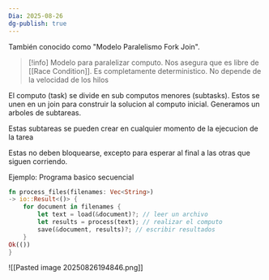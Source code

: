 ```yaml
---
Dia: 2025-08-26
dg-publish: true
---
```

También conocido como "Modelo Paralelismo Fork Join".

>[!info] Modelo para paralelizar computo. Nos asegura que es libre de [[Race Condition]]. Es completamente deterministico. No depende de la velocidad de los hilos

El computo (task) se divide en sub computos menores (subtasks). Estos se unen en un join para construir la solucion al computo inicial. Generamos un arboles de subtareas.

Estas subtareas se pueden crear en cualquier momento de la ejecucion de la tarea 

Estas no deben bloquearse, excepto para esperar al final a las otras que siguen corriendo.

Ejemplo: Programa basico secuencial 

```rust 
fn process_files(filenames: Vec<String>)
-> io::Result<()> {
	for document in filenames {
		let text = load(&document)?; // leer un archivo
		let results = process(text); // realizar el computo
		save(&document, results)?; // escribir resultados
	}
Ok(())
}
```

![[Pasted image 20250826194846.png]]